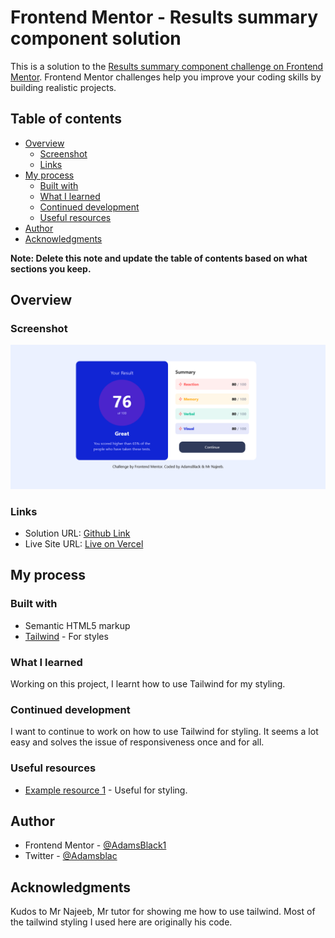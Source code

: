 # Frontend Mentor - Results summary component solution

This is a solution to the [Results summary component challenge on Frontend Mentor](https://www.frontendmentor.io/challenges/results-summary-component-CE_K6s0maV). Frontend Mentor challenges help you improve your coding skills by building realistic projects.

## Table of contents

- [Overview](#overview)
  - [Screenshot](#screenshot)
  - [Links](#links)
- [My process](#my-process)
  - [Built with](#built-with)
  - [What I learned](#what-i-learned)
  - [Continued development](#continued-development)
  - [Useful resources](#useful-resources)
- [Author](#author)
- [Acknowledgments](#acknowledgments)

**Note: Delete this note and update the table of contents based on what sections you keep.**

## Overview


### Screenshot

![](Screenshot%202025-02-08%20at%2022-53-16%20Frontend%20Mentor%20Results%20summary%20component.png)


### Links

- Solution URL: [Github Link](https://github.com/AdamsBlack1/Result-Summary)
- Live Site URL: [Live on Vercel](https://result-summary-two-nu.vercel.app/)

## My process

### Built with

- Semantic HTML5 markup
- [Tailwind](https://tailwindcss.com/docs/) - For styles


### What I learned

Working on this project, I learnt how to use Tailwind for my styling.


### Continued development

I want to continue to work on how to use Tailwind for styling. It seems a lot easy and solves the issue of responsiveness once and for all.

### Useful resources

- [Example resource 1](https://tailwindcss.com/docs/) - Useful for styling.


## Author

- Frontend Mentor - [@AdamsBlack1](https://www.frontendmentor.io/profile/AdamsBlack1)
- Twitter - [@Adamsblac](https://x.com/Adamsblac)


## Acknowledgments

Kudos to Mr Najeeb, Mr tutor for showing me how to use tailwind. Most of the tailwind styling I used here are originally his code.


